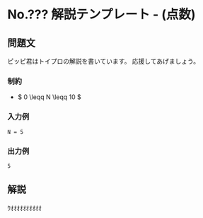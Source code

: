 <script type="text/javascript" async src="https://cdnjs.cloudflare.com/ajax/libs/mathjax/2.7.7/MathJax.js?config=TeX-MML-AM_CHTML">
</script>
<script type="text/x-mathjax-config">
 MathJax.Hub.Config({
 tex2jax: {
 inlineMath: [['$', '$'] ],
 displayMath: [ ['$$','$$'], ["\\[","\\]"] ]
 }
 });
</script>

# No.??? 解説テンプレート - (点数)

## 問題文
ピッピ君はトイプロの解説を書いています。
応援してあげましょう。

### 制約
- $ 0 \leqq N \leqq 10 $

### 入力例
```
N = 5
```
### 出力例
```
5
```

## 解説
ｳｵｵｵｵｵｵｵｵｵｵ